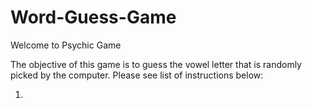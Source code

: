 # Word-Guess-Game

Welcome to Psychic Game

The objective of this game is to guess the vowel letter that is randomly picked by the computer. Please see list of instructions below:

1. 